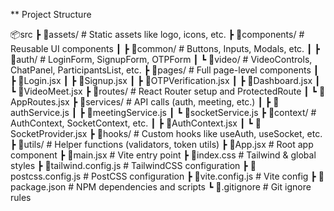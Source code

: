 ** Project Structure

📦src
 ┣ 📁assets/                # Static assets like logo, icons, etc.
 ┣ 📁components/            # Reusable UI components
 ┃ ┣ 📁common/              # Buttons, Inputs, Modals, etc.
 ┃ ┣ 📁auth/                # LoginForm, SignupForm, OTPForm
 ┃ ┗ 📁video/               # VideoControls, ChatPanel, ParticipantsList, etc.
 ┣ 📁pages/                 # Full page-level components
 ┃ ┣ 📄Login.jsx
 ┃ ┣ 📄Signup.jsx
 ┃ ┣ 📄OTPVerification.jsx
 ┃ ┣ 📄Dashboard.jsx
 ┃ ┗ 📄VideoMeet.jsx
 ┣ 📁routes/                # React Router setup and ProtectedRoute
 ┃ ┗ 📄AppRoutes.jsx
 ┣ 📁services/              # API calls (auth, meeting, etc.)
 ┃ ┣ 📄authService.js
 ┃ ┣ 📄meetingService.js
 ┃ ┗ 📄socketService.js
 ┣ 📁context/               # AuthContext, SocketContext, etc.
 ┃ ┣ 📄AuthContext.jsx
 ┃ ┗ 📄SocketProvider.jsx
 ┣ 📁hooks/                 # Custom hooks like useAuth, useSocket, etc.
 ┣ 📁utils/                 # Helper functions (validators, token utils)
 ┣ 📄App.jsx                # Root app component
 ┣ 📄main.jsx               # Vite entry point
 ┣ 📄index.css              # Tailwind & global styles
┣ 📄tailwind.config.js      # TailwindCSS configuration
┣ 📄postcss.config.js       # PostCSS configuration
┣ 📄vite.config.js          # Vite config
┣ 📄package.json            # NPM dependencies and scripts
┗ 📄.gitignore              # Git ignore rules
